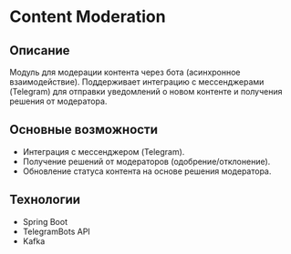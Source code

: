 # Content Moderation

## Описание
Модуль для модерации контента через бота (асинхронное взаимодействие). 
Поддерживает интеграцию с мессенджерами (Telegram) для отправки уведомлений о новом контенте и получения решения от модератора.

## Основные возможности
- Интеграция с мессенджером (Telegram).
- Получение решений от модераторов (одобрение/отклонение).
- Обновление статуса контента на основе решения модератора.

## Технологии
- Spring Boot
- TelegramBots API
- Kafka